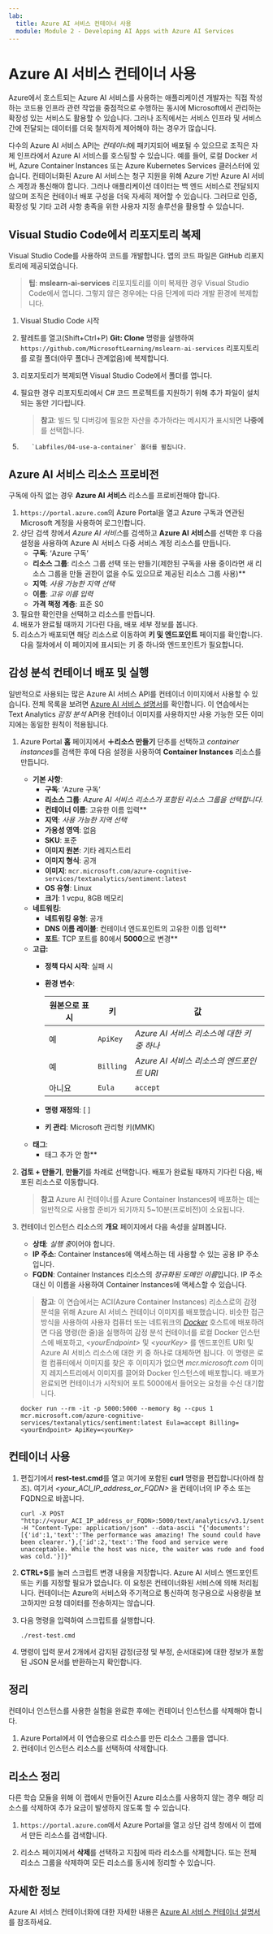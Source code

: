 ```yaml
---
lab:
  title: Azure AI 서비스 컨테이너 사용
  module: Module 2 - Developing AI Apps with Azure AI Services
---
```


# Azure AI 서비스 컨테이너 사용

Azure에서 호스트되는 Azure AI 서비스를 사용하는 애플리케이션 개발자는 직접 작성하는 코드용 인프라 관련 작업을 중점적으로 수행하는 동시에 Microsoft에서 관리하는 확장성 있는 서비스도 활용할 수 있습니다. 그러나 조직에서는 서비스 인프라 및 서비스 간에 전달되는 데이터를 더욱 철저하게 제어해야 하는 경우가 많습니다.

다수의 Azure AI 서비스 API는 *컨테이너*에 패키지되어 배포될 수 있으므로 조직은 자체 인프라에서 Azure AI 서비스를 호스팅할 수 있습니다. 예를 들어, 로컬 Docker 서버, Azure Container Instances 또는 Azure Kubernetes Services 클러스터에 있습니다. 컨테이너화된 Azure AI 서비스는 청구 지원을 위해 Azure 기반 Azure AI 서비스 계정과 통신해야 합니다. 그러나 애플리케이션 데이터는 백 엔드 서비스로 전달되지 않으며 조직은 컨테이너 배포 구성을 더욱 자세히 제어할 수 있습니다. 그러므로 인증, 확장성 및 기타 고려 사항 충족을 위한 사용자 지정 솔루션을 활용할 수 있습니다.

## Visual Studio Code에서 리포지토리 복제

Visual Studio Code를 사용하여 코드를 개발합니다. 앱의 코드 파일은 GitHub 리포지토리에 제공되었습니다.

> **팁**: **mslearn-ai-services** 리포지토리를 이미 복제한 경우 Visual Studio Code에서 엽니다. 그렇지 않은 경우에는 다음 단계에 따라 개발 환경에 복제합니다.

1. Visual Studio Code 시작
2. 팔레트를 열고(Shift+Ctrl+P) **Git: Clone** 명령을 실행하여 `https://github.com/MicrosoftLearning/mslearn-ai-services` 리포지토리를 로컬 폴더(아무 폴더나 관계없음)에 복제합니다.
3. 리포지토리가 복제되면 Visual Studio Code에서 폴더를 엽니다.
4. 필요한 경우 리포지토리에서 C# 코드 프로젝트를 지원하기 위해 추가 파일이 설치되는 동안 기다립니다.

    > **참고**: 빌드 및 디버깅에 필요한 자산을 추가하라는 메시지가 표시되면 **나중에**를 선택합니다.

5. 
          `Labfiles/04-use-a-container` 폴더를 펼칩니다.

## Azure AI 서비스 리소스 프로비전

구독에 아직 없는 경우 **Azure AI 서비스** 리소스를 프로비전해야 합니다.

1. `https://portal.azure.com`의 Azure Portal을 열고 Azure 구독과 연관된 Microsoft 계정을 사용하여 로그인합니다.
2. 상단 검색 창에서 *Azure AI 서비스*를 검색하고 **Azure AI 서비스**를 선택한 후 다음 설정을 사용하여 Azure AI 서비스 다중 서비스 계정 리소스를 만듭니다.
    - **구독**: ‘Azure 구독’
    - **리소스 그룹**: 리소스 그룹 선택 또는 만들기(제한된 구독을 사용 중이라면 새 리소스 그룹을 만들 권한이 없을 수도 있으므로 제공된 리소스 그룹 사용)**
    - **지역**: *사용 가능한 지역 선택*
    - **이름**: *고유 이름 입력*
    - **가격 책정 계층**: 표준 S0
3. 필요한 확인란을 선택하고 리소스를 만듭니다.
4. 배포가 완료될 때까지 기다린 다음, 배포 세부 정보를 봅니다.
5. 리소스가 배포되면 해당 리소스로 이동하여 **키 및 엔드포인트** 페이지를 확인합니다. 다음 절차에서 이 페이지에 표시되는 키 중 하나와 엔드포인트가 필요합니다.

## 감성 분석 컨테이너 배포 및 실행

일반적으로 사용되는 많은 Azure AI 서비스 API를 컨테이너 이미지에서 사용할 수 있습니다. 전체 목록을 보려면 [Azure AI 서비스 설명서](https://learn.microsoft.com/en-us/azure/ai-services/cognitive-services-container-support#containers-in-azure-ai-services)를 확인합니다. 이 연습에서는 Text Analytics *감정 분석* API용 컨테이너 이미지를 사용하지만 사용 가능한 모든 이미지에는 동일한 원칙이 적용됩니다.

1. Azure Portal **홈** 페이지에서 **&#65291;리소스 만들기** 단추를 선택하고 *container instances*를 검색한 후에 다음 설정을 사용하여 **Container Instances** 리소스를 만듭니다.

    - **기본 사항**:
        - **구독**: ‘Azure 구독’
        - **리소스 그룹**: *Azure AI 서비스 리소스가 포함된 리소스 그룹을 선택합니다.*
        - **컨테이너 이름**: 고유한 이름 입력**
        - **지역**: *사용 가능한 지역 선택*
        - **가용성 영역**: 없음
        - **SKU**: 표준
        - **이미지 원본**: 기타 레지스트리
        - **이미지 형식**: 공개
        - **이미지**: `mcr.microsoft.com/azure-cognitive-services/textanalytics/sentiment:latest`
        - **OS 유형**: Linux
        - **크기**: 1 vcpu, 8GB 메모리
    - **네트워킹**:
        - **네트워킹 유형**: 공개
        - **DNS 이름 레이블**: 컨테이너 엔드포인트의 고유한 이름 입력**
        - **포트**: TCP 포트를 80에서 **5000**으로 변경**
    - **고급:**
        - **정책 다시 시작**: 실패 시
        - **환경 변수**:

            | 원본으로 표시 | 키 | 값 |
            | -------------- | --- | ----- |
            | 예 | `ApiKey` | *Azure AI 서비스 리소스에 대한 키 중 하나* |
            | 예 | `Billing` | *Azure AI 서비스 리소스의 엔드포인트 URI* |
            | 아니요 | `Eula` | `accept` |

        - **명령 재정의**: [ ]
        - **키 관리**: Microsoft 관리형 키(MMK)
    - **태그**:
        - 태그 추가 안 함**

2. **검토 + 만들기**, **만들기**를 차례로 선택합니다. 배포가 완료될 때까지 기다린 다음, 배포된 리소스로 이동합니다.
    > **참고** Azure AI 컨테이너를 Azure Container Instances에 배포하는 데는 일반적으로 사용할 준비가 되기까지 5~10분(프로비전)이 소요됩니다.
3. 컨테이너 인스턴스 리소스의 **개요** 페이지에서 다음 속성을 살펴봅니다.
    - **상태**: *실행 중*이어야 합니다.
    - **IP 주소**: Container Instances에 액세스하는 데 사용할 수 있는 공용 IP 주소입니다.
    - **FQDN**: Container Instances 리소스의 *정규화된 도메인 이름*입니다. IP 주소 대신 이 이름을 사용하여 Container Instances에 액세스할 수 있습니다.

    > **참고**: 이 연습에서는 ACI(Azure Container Instances) 리소스로의 감정 분석을 위해 Azure AI 서비스 컨테이너 이미지를 배포했습니다. 비슷한 접근 방식을 사용하여 사용자 컴퓨터 또는 네트워크의 *[Docker](https://www.docker.com/products/docker-desktop)* 호스트에 배포하려면 다음 명령(한 줄)을 실행하여 감정 분석 컨테이너를 로컬 Docker 인스턴스에 배포하고, *&lt;yourEndpoint&gt;* 및 *&lt;yourKey&gt;* 를 엔드포인트 URI 및 Azure AI 서비스 리소스에 대한 키 중 하나로 대체하면 됩니다.
    > 이 명령은 로컬 컴퓨터에서 이미지를 찾은 후 이미지가 없으면 *mcr.microsoft.com* 이미지 레지스트리에서 이미지를 끌어와 Docker 인스턴스에 배포합니다. 배포가 완료되면 컨테이너가 시작되어 포트 5000에서 들어오는 요청을 수신 대기합니다.

    ```
    docker run --rm -it -p 5000:5000 --memory 8g --cpus 1 mcr.microsoft.com/azure-cognitive-services/textanalytics/sentiment:latest Eula=accept Billing=<yourEndpoint> ApiKey=<yourKey>
    ```

## 컨테이너 사용

1. 편집기에서 **rest-test.cmd**를 열고 여기에 포함된 **curl** 명령을 편집합니다(아래 참조). 여기서 *&lt;your_ACI_IP_address_or_FQDN&gt;* 을 컨테이너의 IP 주소 또는 FQDN으로 바꿉니다.

    ```
    curl -X POST "http://<your_ACI_IP_address_or_FQDN>:5000/text/analytics/v3.1/sentiment" -H "Content-Type: application/json" --data-ascii "{'documents':[{'id':1,'text':'The performance was amazing! The sound could have been clearer.'},{'id':2,'text':'The food and service were unacceptable. While the host was nice, the waiter was rude and food was cold.'}]}"
    ```

2. **CTRL+S**를 눌러 스크립트 변경 내용을 저장합니다. Azure AI 서비스 엔드포인트 또는 키를 지정할 필요가 없습니다. 이 요청은 컨테이너화된 서비스에 의해 처리됩니다. 컨테이너는 Azure의 서비스와 주기적으로 통신하여 청구용으로 사용량을 보고하지만 요청 데이터를 전송하지는 않습니다.
3. 다음 명령을 입력하여 스크립트를 실행합니다.

    ```
    ./rest-test.cmd
    ```

4. 명령이 입력 문서 2개에서 감지된 감정(긍정 및 부정, 순서대로)에 대한 정보가 포함된 JSON 문서를 반환하는지 확인합니다.

## 정리

컨테이너 인스턴스를 사용한 실험을 완료한 후에는 컨테이너 인스턴스를 삭제해야 합니다.

1. Azure Portal에서 이 연습용으로 리소스를 만든 리소스 그룹을 엽니다.
2. 컨테이너 인스턴스 리소스를 선택하여 삭제합니다.

## 리소스 정리

다른 학습 모듈을 위해 이 랩에서 만들어진 Azure 리소스를 사용하지 않는 경우 해당 리소스를 삭제하여 추가 요금이 발생하지 않도록 할 수 있습니다.

1. `https://portal.azure.com`에서 Azure Portal을 열고 상단 검색 창에서 이 랩에서 만든 리소스를 검색합니다.

2. 리소스 페이지에서 **삭제**를 선택하고 지침에 따라 리소스를 삭제합니다. 또는 전체 리소스 그룹을 삭제하여 모든 리소스를 동시에 정리할 수 있습니다.

## 자세한 정보

Azure AI 서비스 컨테이너화에 대한 자세한 내용은 [Azure AI 서비스 컨테이너 설명서](https://learn.microsoft.com/azure/ai-services/cognitive-services-container-support)를 참조하세요.
